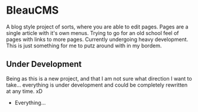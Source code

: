 <h1>BleauCMS</h1>
A blog style project of sorts, where you are able to edit pages. Pages are a single article with it's own menus. Trying to go for an old school feel of pages with links to more pages. Currently undergoing heavy development. This is just something for me to putz around with in my bordem.

<h2>Under Development</h2>
Being as this is a new project, and that I am not sure what direction I want to take... everything is under development and could be completely rewritten at any time. xD
<ul>
<li>Everything...</li>
</ul>
